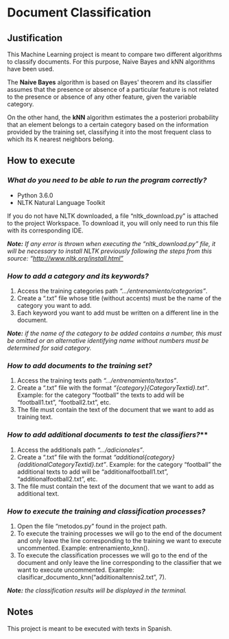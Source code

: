 # Document Classification

## Justification
This Machine Learning project is meant to compare two different algorithms to classify documents. For this purpose, Naive Bayes and kNN algorithms have been used.

The **Naive Bayes** algorithm is based on Bayes' theorem and its classifier assumes that the presence or absence of a particular feature is not related to the presence or absence of any other feature, given the variable category.

On the other hand, the **kNN** algorithm estimates the a posteriori probability that an element belongs to a certain category based on the information provided by the training set, classifying it into the most frequent class to which its K nearest neighbors belong.

## How to execute

### *What do you need to be able to run the program correctly?*

- Python 3.6.0
- NLTK Natural Language Toolkit

If you do not have NLTK downloaded, a file “nltk_download.py” is attached to the project Workspace. To download it, you will only need to run this file with its corresponding IDE.

***Note:** If any error is thrown when executing the “nltk_download.py” file, it will be necessary to install NLTK previously following the steps from this source: “http://www.nltk.org/install.html”*

### *How to add a category and its keywords?*

1. Access the training categories path *“…/entrenamiento/categorias”*.
2. Create a “.txt” file whose title (without accents) must be the name of the category you want to add.
3. Each keyword you want to add must be written on a different line in the document.

***Note:** if the name of the category to be added contains a number, this must be omitted or an alternative identifying name without numbers must be determined for said category.*

### *How to add documents to the training set?*

1. Access the training texts path *“…/entrenamiento/textos”*.
2. Create a “.txt” file with the format *“{category}{CategoryTextid}.txt”*. Example: for the category “football” the texts to add will be “football1.txt”, “football2.txt”, etc.
3. The file must contain the text of the document that we want to add as training text.

### *How to add additional documents to test the classifiers?***

1. Access the additionals path *“…/adicionales”*.
2. Create a “.txt” file with the format *“additional{category}{additionalCategoryTextid}.txt”*. Example: for the category “football” the additional texts to add will be “additionalfootball1.txt”, “additionalfootball2.txt”, etc.
3. The file must contain the text of the document that we want to add as additional text.

### *How to execute the training and classification processes?*

1. Open the file “metodos.py” found in the project path.
2. To execute the training processes we will go to the end of the document and only leave the line corresponding to the training we want to execute uncommented. Example: entrenamiento_knn().
3. To execute the classification processes we will go to the end of the document and only leave the line corresponding to the classifier that we want to execute uncommented. Example: clasificar_documento_knn(“additionaltennis2.txt”, 7).

***Note:** the classification results will be displayed in the terminal.*

## Notes
This project is meant to be executed with texts in Spanish.
